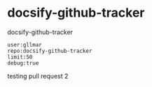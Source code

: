# docsify-github-tracker
docsify-github-tracker


```githubtracker
user:gllmar
repo:docsify-github-tracker
limit:50
debug:true
```

testing pull request 2
